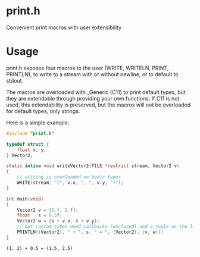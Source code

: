 # print.h
Convenient print macros with user extensibility

# Usage
print.h exposes four macros to the user (WRITE, WRITELN, PRINT, PRINTLN), to write to a stream with or without newline, or to default to stdout.

The macros are overloaded with _Generic (C11) to print default types, but they are extendable through providing your own functions. If C11 is not used, this extendability is preserved, but the macros will not be overloaded for default types, only strings.

Here is a simple example:

```c
#include "print.h"

typedef struct {
	float x, y;
} Vector2;

static inline void writeVector2(FILE *restrict stream, Vector2 v)
{
	// writing is overloaded on basic types
	WRITE(stream, "(", v.x, ", ", v.y, ")");
}

int main(void)
{
	Vector2 v = {1.f, 2.f};
	float   s = 0.5f;
	Vector2 w = {s + v.x, s + v.y};
	// but custom types need callbacks (enclosed) and a tuple as the last argument
	PRINTLN((Vector2), " + ", s, " = ", (Vector2), (v, w));
}
```
```
(1, 2) + 0.5 = (1.5, 2.5)
```
